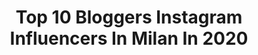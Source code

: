 ---
title: Top 10 Bloggers Instagram Influencers In Milan In 2020
description: >-
  Find top bloggers Instagram influencers in Milan in 2020. Most popular hashtags: #blogger #milan #milano #beauty.
platform: Instagram
profiles:
  - username: "alessandrachiodini"
    fullname: >-
      Alessandra Chiodini
    location: "Italy"
    followers: 100687
    engagement: 31
    commentsToLikes: 0.047088
    id: ck136bw2k5q4e0i1944epwvy9
    verified: false
    hashtags: "#sunny, #polkadots, #tracksuit, #makeup"
  - username: "manuluize"
    fullname: >-
      Manu Luize | Fashion Blogger
    location: "Italy"
    followers: 73017
    engagement: 79
    commentsToLikes: 0.152872
    id: ck137azd9an4v0i19g5mf5enq
    verified: false
    hashtags: "#italianstyle, #ootdinspiration, #skincaretips, #ootdguide"
  - username: "terracqueo.multapaucis"
    fullname: >-
      TerracqueoMultaPaucis 🌎
    location: "Italy"
    followers: 20332
    engagement: 458
    commentsToLikes: 0.090833
    id: ckaoynwjuiaqb0i78z0fddyl5
    verified: false
    hashtags: ""
  - username: "bonaldiconcetta"
    fullname: >-
      Concetta Bonaldi
    location: "Italy"
    followers: 79007
    engagement: 1067
    commentsToLikes: 0.064535
    id: ckaoyj912hp6o0i78d6n73bt3
    verified: false
    hashtags: "#fase3, #alliesoftheplanet, #ichbleibezuhause, #mochi"
  - username: "tonycarbe1"
    fullname: >-
      tony carbe
    location: "Italy"
    followers: 139979
    engagement: 213
    commentsToLikes: 0.293654
    id: ck15tixrwib8c0i19tec3i5ez
    verified: false
    hashtags: "#quarantena, #francia, #charity, #longclothing"
  - username: "strawberrymakeupbag"
    fullname: >-
      Beatrice
    location: "Italy"
    followers: 3004
    engagement: 1171
    commentsToLikes: 0.379208
    id: ck5qd7b2zu5tk0i11g11wajzp
    verified: false
    hashtags: "#spacenk, #skincarecommunity, #bblogger, #nyxcosmetics"
  - username: "baby__hana__"
    fullname: >-
      ♡ 𝗛 𝗔 𝗡 𝗔 ♡
    location: "Italy"
    followers: 7058
    engagement: 1605
    commentsToLikes: 0.115991
    id: ckap590u9apme0i78tkdvseqs
    verified: false
    hashtags: "#lollipop, #milano, #house, #goodvibes"
  - username: "stavrina_charalambous"
    fullname: >-
      stavrina charalambous
    location: "Italy"
    followers: 9649
    engagement: 1240
    commentsToLikes: 0.065307
    id: ck5zwr3ee6lwx0i14480j9l8n
    verified: false
    hashtags: "#inspiration, #postoftheday, #picture, #green"
  - username: "jimmy.spagnesi"
    fullname: >-
      Gianmarco Spagnesi
    location: "Italy"
    followers: 7578
    engagement: 704
    commentsToLikes: 0.008231
    id: ck6u5x1jcc8ws0j71xre41ie1
    verified: false
    hashtags: "#wave, #foodporn, #design, #view"
  - username: "bano_sow_officiel"
    fullname: >-
      Bano Sow~🇸🇳 🇮🇹
    location: "Italy"
    followers: 18535
    engagement: 325
    commentsToLikes: 0.017060
    id: ck5hghi8d2skz0i11mf94dzkc
    verified: false
    hashtags: "#totalblacklook, #bellevie, #menfashionstyle, #instabloggers"
---